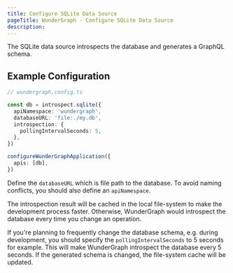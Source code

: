 ```yaml
---
title: Configure SQLite Data Source
pageTitle: WunderGraph - Configure SQLite Data Source
description:
---
```


The SQLite data source introspects the database and generates a GraphQL schema.

## Example Configuration

```typescript
// wundergraph.config.ts

const db = introspect.sqlite({
  apiNamespace: 'wundergraph',
  databaseURL: 'file:./my.db',
  introspection: {
    pollingIntervalSeconds: 5,
  },
})

configureWunderGraphApplication({
  apis: [db],
})
```

Define the `databaseURL` which is file path to the database.
To avoid naming conflicts, you should also define an `apiNamespace`.

The introspection result will be cached in the local file-system to make the development process faster.
Otherwise, WunderGraph would introspect the database every time you change an operation.

If you're planning to frequently change the database schema,
e.g. during development,
you should specify the `pollingIntervalSeconds` to 5 seconds for example.
This will make WunderGraph introspect the database every 5 seconds.
If the generated schema is changed, the file-system cache will be updated.
